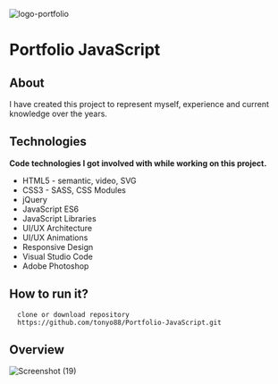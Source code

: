 ![logo-portfolio](https://user-images.githubusercontent.com/45981967/80264408-ea9ac400-8648-11ea-85be-1a8758810e29.png)

Portfolio JavaScript
===

About
---
I have created this project to represent myself, experience and current knowledge over the years.

Technologies
---
**Code technologies I got involved with while working on this project.**
* HTML5 - semantic, video, SVG
* CSS3 - SASS, CSS Modules
* jQuery
* JavaScript ES6
* JavaScript Libraries
* UI/UX Architecture
* UI/UX Animations
* Responsive Design
* Visual Studio Code
* Adobe Photoshop

How to run it?
---
```
  clone or download repository
  https://github.com/tonyo88/Portfolio-JavaScript.git
```

Overview
---
![Screenshot (19)](https://user-images.githubusercontent.com/45981967/80264320-a90a1900-8648-11ea-89d2-37176949ee1d.png)
